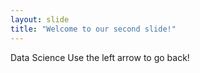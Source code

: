 ```yaml
---
layout: slide
title: "Welcome to our second slide!"
---
```

Data Science
Use the left arrow to go back!
